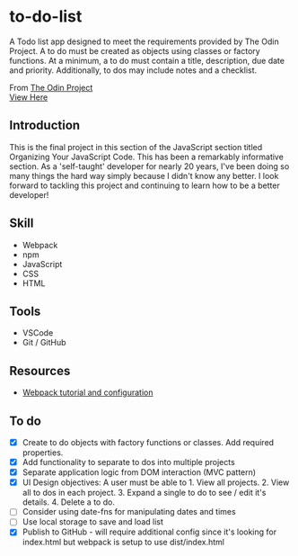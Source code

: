 # to-do-list

A Todo list app designed to meet the requirements provided by The Odin Project. A to do must be created as objects using classes or factory functions. At a minimum, a to do must contain a title, description, due date and priority. Additionally, to dos may include notes and a checklist. 

From [The Odin Project](https://www.theodinproject.com)  
[View Here](https://jdelles.github.io/to-do-list/)

## Introduction
This is the final project in this section of the JavaScript section titled Organizing Your JavaScript Code. This has been a remarkably informative section. As a 'self-taught' developer for nearly 20 years, I've been doing so many things the hard way simply because I didn't know any better. I look forward to tackling this project and continuing to learn how to be a better developer! 

## Skill
- Webpack
- npm
- JavaScript
- CSS
- HTML

## Tools
- VSCode
- Git / GitHub

## Resources
- [Webpack tutorial and configuration](https://webpack.js.org/guides/getting-started/#using-a-configuration)


## To do 
- [X] Create to do objects with factory functions or classes. Add required properties.
- [X] Add functionality to separate to dos into multiple projects
- [X] Separate application logic from DOM interaction (MVC pattern)
- [X] UI Design objectives: A user must be able to 1. View all projects. 2. View all to dos in each project. 3. Expand a single to do to see / edit it's details. 4. Delete a to do. 
- [ ] Consider using date-fns for manipulating dates and times
- [ ] Use local storage to save and load list
- [X] Publish to GitHub - will require additional config since it's looking for index.html but webpack is setup to use dist/index.html